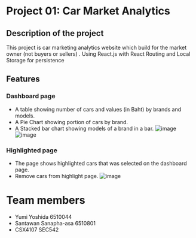 # Project 01: Car Market Analytics 

## Description of the project
This project is car marketing analytics website which build for the market owner (not buyers or sellers) .
Using React.js with React Routing and Local Storage for persistence 


## Features
### Dashboard page
- A table showing number of cars and values (in Baht) by brands and models.
- A Pie Chart showing portion of cars by brand.
- A Stacked bar chart showing models of a brand in a bar.
![image](https://github.com/user-attachments/assets/c2870cf7-cebb-42d7-bf51-a7bd178cd6e5)
![image](https://github.com/user-attachments/assets/3224c242-4e4f-4e04-a472-a1197532bf29)

### Highlighted page
- The page shows highlighted cars that was selected on the dashboard page. 
- Remove cars from highlight page.
![image](https://github.com/user-attachments/assets/ebf3212b-64a1-4445-bb1d-0becf804f765)


# Team members 
- Yumi Yoshida 6510044 
- Santawan Sanapha-asa 6510801
- CSX4107 SEC542
